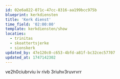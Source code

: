 ```yaml
---
id: 02e6a822-071c-47cc-8316-aa199bcc975b
blueprint: kerkdiensten
title: 'Kerk dienst'
time_field: '02:00:00'
template: kerkdiensten/show
locaties:
  - trinitas
  - skoattertsjerke
  - sionskerk
updated_by: 47e120c0-c653-4bfd-a81f-bc32cec57707
updated_at: 1747142302
---
```

ve2h0ciubrviu iv rivb 3riuhv3ruvrvrr